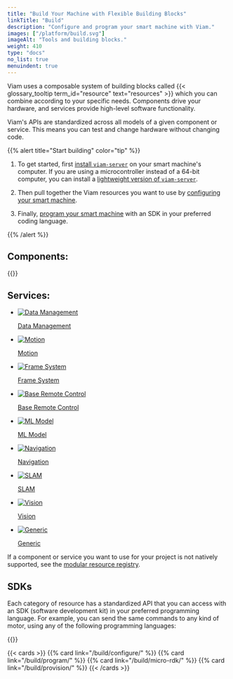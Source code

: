 ```yaml
---
title: "Build Your Machine with Flexible Building Blocks"
linkTitle: "Build"
description: "Configure and program your smart machine with Viam."
images: ["/platform/build.svg"]
imageAlt: "Tools and building blocks."
weight: 410
type: "docs"
no_list: true
menuindent: true
---
```


Viam uses a composable system of building blocks called {{< glossary_tooltip term_id="resource" text="resources" >}} which you can combine according to your specific needs.
Components drive your hardware, and services provide high-level software functionality.

Viam's APIs are standardized across all models of a given component or service.
This means you can test and change hardware without changing code.

{{% alert title="Start building" color="tip" %}}

1. To get started, first [install `viam-server`](/get-started/installation/) on your smart machine's computer.
   If you are using a microcontroller instead of a 64-bit computer, you can install a [lightweight version of `viam-server`](/build/micro-rdk/).

2. Then pull together the Viam resources you want to use by [configuring your smart machine](/build/configure/).

3. Finally, [program your smart machine](/build/program/) with an SDK in your preferred coding language.

{{% /alert %}}

<div class="cards max-page">
  <div class="row">
    <div class="col sectionlist">
        <div>
        <h2>Components:</h2>
        {{<sectionlist section="/components/">}}
        </div>
    </div>
    <div class="col sectionlist">
<div><h2>Services:</h2><ul class="sectionlist"><li><a href="/data/" title="Data Management Service"><div><picture><img src="../services/icons/data-capture.svg" alt="Data Management" loading="lazy"></picture><p>Data Management</p></div></a></li></ul><ul class="sectionlist"><li><a href="/mobility/motion/" title="Motion Service"><div><picture><img src="../services/icons/motion.svg" alt="Motion" loading="lazy"></picture><p>Motion</p></div></a></li></ul><ul class="sectionlist"><li><a href="/mobility/frame-system/" title="The Robot Frame System"><div><picture><img src="../services/icons/frame-system.svg" alt="Frame System" loading="lazy"></picture><p>Frame System</p></div></a></li></ul><ul class="sectionlist"><li><a href="/mobility/base-rc/" title="Base Remote Control Service"><div><picture><img src="../services/icons/base-rc.svg" alt="Base Remote Control" loading="lazy"></picture><p>Base Remote Control</p></div></a></li></ul><ul class="sectionlist"><li><a href="/ml/" title="ML Model Service"><div><picture><img src="../services/icons/ml.svg" alt="ML Model" loading="lazy"></picture><p>ML Model</p></div></a></li></ul><ul class="sectionlist"><li><a href="/mobility/navigation/" title="The Navigation Service"><div><picture><img src="../services/icons/navigation.svg" alt="Navigation" loading="lazy"></picture><p>Navigation</p></div></a></li></ul><ul class="sectionlist"><li><a href="/mobility/slam/" title="SLAM Service"><div><picture><img src="../services/icons/slam.svg" alt="SLAM" loading="lazy"></picture><p>SLAM</p></div></a></li></ul><ul class="sectionlist"><li><a href="/ml/vision/" title="Vision Service"><div><picture><img src="../services/icons/vision.svg" alt="Vision" loading="lazy"></picture><p>Vision</p></div></a></li></ul><ul class="sectionlist"><li><a href="/registry/advanced/generic/" title="Generic Service"><div><picture><img src="../icons/components/generic.svg" alt="Generic" loading="lazy"></picture><p>Generic</p></div></a></li></ul></div>
    </div>
  </div>
</div>

If a component or service you want to use for your project is not natively supported, see the [modular resource registry](/registry/).

## SDKs

Each category of resource has a standardized API that you can access with an SDK (software development kit) in your preferred programming language.
For example, you can send the same commands to any kind of motor, using any of the following programming languages:

{{<sectionlist section="/sdks">}}

{{< cards >}}
{{% card link="/build/configure/" %}}
{{% card link="/build/program/" %}}
{{% card link="/build/micro-rdk/" %}}
{{% card link="/build/provision/" %}}
{{< /cards >}}
